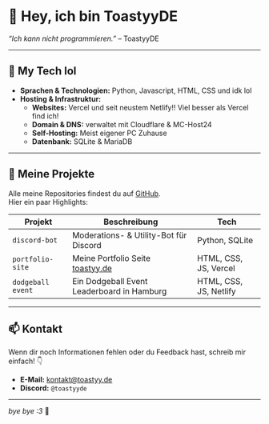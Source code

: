 # 👋 Hey, ich bin ToastyyDE
*“Ich kann nicht programmieren.”* – ToastyyDE

---

## 🚀 My Tech lol
- **Sprachen & Technologien:** Python, Javascript, HTML, CSS und idk lol
- **Hosting & Infrastruktur:**
  - **Websites:** Vercel und seit neustem Netlify!! Viel besser als Vercel find ich!
  - **Domain & DNS:** verwaltet mit Cloudflare & MC-Host24
  - **Self-Hosting:** Meist eigener PC Zuhause
  - **Datenbank:** SQLite & MariaDB

---

## 📂 Meine Projekte
Alle meine Repositories findest du auf [GitHub](https://github.com/ToastyyDE).  
Hier ein paar Highlights:

| Projekt           | Beschreibung                             | Tech               |
| ----------------- | ---------------------------------------- | ------------------ |
| `discord-bot`     | Moderations- & Utility-Bot für Discord   | Python, SQLite     |
| `portfolio-site`  | Meine Portfolio Seite [toastyy.de](https://toastyy.de)        | HTML, CSS, JS, Vercel      |
| `dodgeball event` | Ein Dodgeball Event Leaderboard in Hamburg | HTML, CSS, JS, Netlify  |

---

## 📫 Kontakt
Wenn dir noch Informationen fehlen oder du Feedback hast, schreib mir einfach! 👇
- **E-Mail:** [kontakt@toastyy.de](mailto:kontakt@toastyy.de)  
- **Discord:** `@toastyyde`

---

*bye bye :3* 🚀
